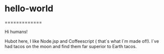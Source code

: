 # hello-world
=============

Hi humans!

Hubot here, I like Node.jsp and Coffeescript ( that´s what I´m made of!).
I´ve had tacos on the moon and find them far superior to Earth tacos.
